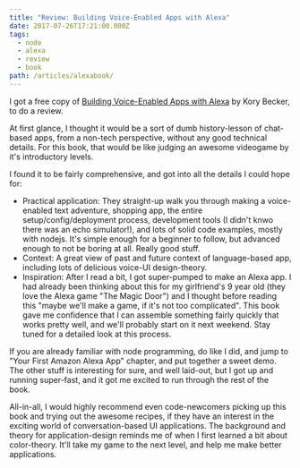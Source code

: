 ```yaml
---
title: "Review: Building Voice-Enabled Apps with Alexa"
date: 2017-07-26T17:21:00.000Z
tags:
  - node
  - alexa
  - review
  - book
path: /articles/alexabook/
---
```


I got a free copy of [Building Voice-Enabled Apps with Alexa](http://bit.ly/2vgm2mV) by Kory Becker, to do a review.

At first glance, I thought it would be a sort of dumb history-lesson of chat-based apps, from a non-tech perspective, without any good technical details.  For this book, that would be like judging an awesome videogame by it's introductory levels.

I found it to be fairly comprehensive, and got into all the details I could hope for:

* Practical application: They straight-up walk you through making a voice-enabled text adventure, shopping app, the entire setup/config/deployment process, development tools (I didn't knwo there was an echo simulator!), and lots of solid code examples, mostly with nodejs. It's simple enough for a beginner to follow, but advanced enough to not be boring at all. Really good stuff.
* Context: A great view of past and future context of language-based app, including lots of delicious voice-UI design-theory.
* Inspiration: After I read a bit, I got super-pumped to make an Alexa app. I had already been thinking about this for my girlfriend's 9 year old (they love the Alexa game "The Magic Door") and I thought before reading this "maybe we'll make a game, if it's not too complicated". This book gave me confidence that I can assemble something fairly quickly that works pretty well, and we'll probably start on it next weekend. Stay tuned for a detailed look at this process.

If you are already familiar with node programming, do like I did, and jump to "Your First Amazon Alexa App" chapter, and put together a sweet demo. The other stuff is interesting for sure, and well laid-out, but I got up and running super-fast, and it got me excited to run through the rest of the book.

All-in-all, I would highly recommend even code-newcomers picking up this book and trying out the awesome recipes, if they have an interest in the exciting world of conversation-based UI applications. The background and theory for application-design reminds me of when I first learned a bit about color-theory. It'll take my game to the next level, and help me make better applications.